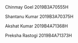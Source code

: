 
Chinmay Goel
2019B3A70555H

Shantanu Kumar
2019B3A70375H

Akshat Kumar
2019B4A71368H

Preksha Rastogi
2019B4A71373H

